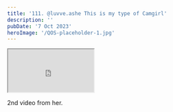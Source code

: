 ```yaml
---
title: '111. @luvve.ashe This is my type of Camgirl'
description: ''
pubDate: '7 Oct 2023'
heroImage: '/QOS-placeholder-1.jpg'
---
```

<iframe src="https://drive.google.com/file/d/1liP4_M2aiBzDJuPyO0EDzk2b44FZZRiE/preview" width="200" height="100" allow="autoplay" allowfullscreen="allowfullscreen"></iframe>

2nd video from her.